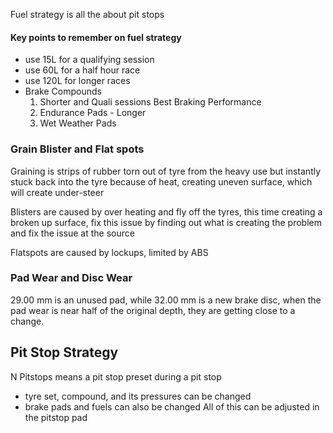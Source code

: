 Fuel strategy is all the about pit stops
#### Key points to remember on fuel strategy
- use 15L for a qualifying session
- use 60L for a half hour race
- use 120L for longer races
- Brake Compounds
	1. Shorter and Quali sessions Best Braking Performance
	2. Endurance Pads - Longer 
	3. Wet Weather Pads
### Grain Blister and Flat spots
Graining is strips of rubber torn out of tyre from the heavy use but instantly stuck back into the tyre because of heat, creating uneven surface, which will create under-steer

Blisters are caused by over heating and fly off the tyres, this time creating a broken up surface, fix this issue by finding out what is creating the problem and fix the issue at the source

Flatspots are caused by lockups, limited by ABS


### Pad Wear and Disc Wear
29.00 mm is an unused pad, while 32.00 mm is a new brake disc, when the pad wear is near half of the original depth, they are getting close to a change.


## Pit Stop Strategy
N Pitstops means a pit stop preset
during a pit stop 
- tyre set, compound, and its pressures can be changed
- brake pads and fuels can also be changed
All of this can be adjusted in the pitstop pad

